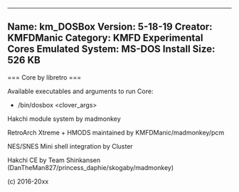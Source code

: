 -----------------------
Name: km_DOSBox
Version: 5-18-19
Creator: KMFDManic
Category: KMFD Experimental Cores
Emulated System: MS-DOS
Install Size: 526 KB
-----------------------
=== Core by libretro ===

Available executables and arguments to run Core:
- /bin/dosbox <rom> <clover_args>

Hakchi module system by madmonkey

RetroArch Xtreme + HMODS maintained by KMFDManic/madmonkey/pcm

NES/SNES Mini shell integration by Cluster

Hakchi CE by Team Shinkansen (DanTheMan827/princess_daphie/skogaby/madmonkey)

(c) 2016-20xx
